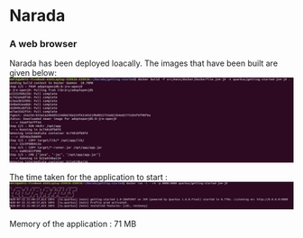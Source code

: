# Narada
### A web browser
Narada has been deployed loacally.
The images that have been built are given below:
![](narada-docker.png)

The time taken for the application to start : 
![](narada-start-time.png)

Memory of the application : 71 MB
